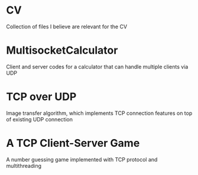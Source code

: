 # CV
Collection of files I believe are relevant for the CV
# MultisocketCalculator
Client and server codes for a calculator that can handle multiple clients via UDP
# TCP over UDP
Image transfer algorithm, which implements TCP connection features on top of existing UDP connection
# A TCP Client-Server Game
A number guessing game implemented with TCP protocol and multithreading
